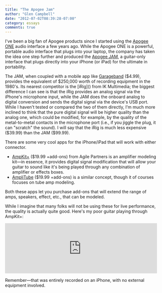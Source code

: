 ```yaml
---
title: "The Apogee Jam"
author: "Glen Campbell"
date: "2012-07-02T08:39:28-07:00"
category: essays
comments: true
---
```


I've been a big fan of Apogee products since I started using the
[Apogee ONE](http://glenc.co/2010/09/08/the-apogee-one/) audio
interface a few years ago. While the Apogee ONE is a powerful,
portable audio interface that plugs into your laptop, the company
has taken the idea one step further and produced the [Apogee
JAM](http://www.apogeedigital.com/products/jam.php), a guitar-only
interface that plugs directly into your iPhone (or iPad) for the
ultimate in portability.

The JAM, when coupled with a mobile app like
[Garageband](http://itunes.apple.com/us/app/garageband/id408709785?mt=8)
($4.99), provides the equivalent of $250,000 worth of recording
equipment in the 1980's. Its nearest competitor is the [iRig]()
from IK Multimedia; the biggest difference I can see is that the
iRig provides an analog signal via the iPhone's microphone input,
while the JAM does the onboard analog to digital conversion and
sends the digital signal via the device's USB port. While I haven't
tested or compared the two of them directly, I'm much more inclined
to think that the pure digital signal will be higher quality than
the analog one, which could be modified, for example, by the quality
of the metal-to-metal contacts in the microphone port (i.e., if you
jiggle the plug, it can "scratch" the sound). I will say that the
iRig is much less expensive ($39.99) than the JAM ($99.99).

There are some very cool apps for the iPhone/iPad that will work
with either connector.

* [AmpKit+](http://itunes.apple.com/us/app/ampkit+/id385758778?mt=8)
  ($19.99 +add-ons) from Agile Partners is an amplifier modeling
  kit&mdash;in essence, it provides digital signal modification that
  will allow your guitar to sound like it's being played through any
  combination of amplifier or effects boxes.
* [AmpliTube](http://itunes.apple.com/us/app/ampkit+/id385758778?mt=8)
  ($19.99 +add-ons) is a similar concept, though it of courses
  focuses on tube amp modeling.

Both these apps let you purchase add-ons that will extend the range
of amps, speakers, effect, etc., that can be modeled.

While I imagine that many folks will not be using these for live
performance, the quality is actually quite good. Here's my poor
guitar playing through AmpKit+:

<iframe width="100%" height="166" scrolling="no" frameborder="no" src="https://w.soundcloud.com/player/?url=http%3A%2F%2Fapi.soundcloud.com%2Ftracks%2F36902234"></iframe>

Remember&mdash;that was entirely recorded on an iPhone, with no
external equipment involved.
